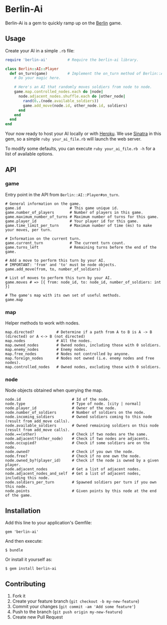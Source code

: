 # Berlin-Ai

Berlin-Ai is a gem to quickly ramp up on the [Berlin](http://www.berlin-ai.com) game.

## Usage

Create your AI in a simple `.rb` file:

```ruby
require 'berlin-ai'         # Require the berlin-ai library.

class Berlin::AI::Player
  def on_turn(game)         # Implement the on_turn method of Berlin::AI::Player.
    # Do your magic here.

    # Here's an AI that randomly moves soldiers from node to node.
    game.map.controlled_nodes.each do |node|
      node.adjacent_nodes.shuffle.each do |other_node|
        rand(0..(node.available_soldiers))
        game.add_move(node.id, other_node.id, soldiers)
      end
    end
  end
end
```

Your now ready to host your AI locally or with [Heroku](https://devcenter.heroku.com/articles/rack). We use [Sinatra](http://www.sinatrarb.com) in this gem, so a simple `ruby your_ai_file.rb` will launch the web server.

To modify some defaults, you can execute `ruby your_ai_file.rb -h` for a list of available options.

## API

### game

Entry point in the API from `Berlin::AI::Player#on_turn`.

    # General information on the game.
    game.id                      # This game unique id.
    game.number_of_players       # Number of players in this game.
    game.maximum_number_of_turns # Maximum number of turns for this game.
    game.player_id               # Your player id for this game.
    game.time_limit_per_turn     # Maximum number of time (ms) to make your moves, per turn.

    # Information on the current turn.
    game.current_turn            # The current turn count.
    game.turns_left              # Remaining turns before the end of the game.

    # Add a move to perform this turn by your AI.
    # IMPORTANT: 'from' and 'to' must be node objects.
    game.add_move(from, to, number_of_soldiers)

    # List of moves to perform this turn by your AI.
    game.moves # => [{ from: node_id, to: node_id, number_of_soldiers: int }]

    # The game's map with its own set of useful methods.
    game.map

### map

Helper methods to work with nodes.

    map.directed?          # Determine if a path from A to B is A -> B (directed) or A <-> B (not directed)
    map.nodes              # All the nodes.
    map.owned_nodes        # Owned nodes, including those with 0 soldiers.
    map.enemy_nodes        # Enemy nodes.
    map.free_nodes         # Nodes not controlled by anyone.
    map.foreign_nodes      # Nodes not owned (i.e. enemy nodes and free nodes).
    map.controlled_nodes   # Owned nodes, excluding those with 0 soldiers.

### node

Node objects obtained when querying the map.

    node.id                       # Id of the node.
    node.type                     # Type of node. [city | normal]
    node.player_id                # Owner of the node.
    node.number_of_soldiers       # Number of soldiers on the node.
    node.incoming_soldiers        # Owned soldiers coming to this node (result from add_move calls).
    node.available_soldiers       # Owned remaining soldiers on this node (result from add_move calls).
    node.==(other)                # Check if two nodes are the same.
    node.adjacent?(other_node)    # Check if two nodes are adjacents.
    node.occupied?                # Check if some soldiers are on the node.
    node.owned?                   # Check if you own the node.
    node.free?                    # Check if no one own the node.
    node.owned_by?(player_id)     # Check if the node is owned by a given player.
    node.adjacent_nodes           # Get a list of adjacent nodes.
    node.adjacent_nodes_and_self  # Get a list of adjacent nodes, including this node.
    node.soldiers_per_turn        # Spawned soldiers per turn if you own this node.
    node.points                   # Given points by this node at the end of the game.

## Installation

Add this line to your application's Gemfile:

    gem 'berlin-ai'

And then execute:

    $ bundle

Or install it yourself as:

    $ gem install berlin-ai

## Contributing

1. Fork it
2. Create your feature branch (`git checkout -b my-new-feature`)
3. Commit your changes (`git commit -am 'Add some feature'`)
4. Push to the branch (`git push origin my-new-feature`)
5. Create new Pull Request
